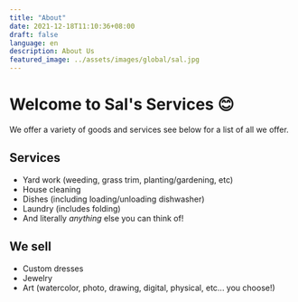 ```yaml
---
title: "About"
date: 2021-12-18T11:10:36+08:00
draft: false
language: en
description: About Us
featured_image: ../assets/images/global/sal.jpg
---
```


# Welcome to Sal's Services :blush:
We offer a variety of goods and services see below for a list of all we offer.

## Services
* Yard work (weeding, grass trim, planting/gardening, etc)
* House cleaning
* Dishes (including loading/unloading dishwasher)
* Laundry (includes folding)
* And literally _anything_ else you can think of!


## We sell
* Custom dresses
* Jewelry
* Art (watercolor, photo, drawing, digital, physical, etc... you choose!)
